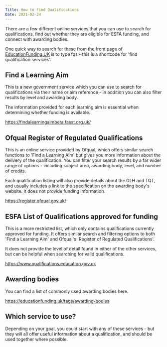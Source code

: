 ```yaml
---
Title: How to Find Qualifications
Date: 2021-02-24
---
```


There are a few different online services that you can use to search for qualifications, find out whether they are eligible for ESFA funding, and connect with awarding bodies.

One quick way to search for these from the front page of [EducationFunding.UK](/) is to type <span class="code">fqs</span> - this is a shortcode for 'find qualification services'.

## Find a Learning Aim
This is a new government service which you can use to search for qualifications via their name or aim reference - in addition you can also filter results by level and awarding body.

The information provided for each learning aim is essential when determining whether funding is available.

https://findalearningaimbeta.fasst.org.uk/

## Ofqual Register of Regulated Qualifications
This is an online service provided by Ofqual, which offers similar search functions to 'Find a Learning Aim' but gives you more information about the delivery of the qualification. You can filter your search results by a far wider range of options - including subject area, awarding body, level, and number of credits.

Each qualification listing will also provide details about the GLH and TQT, and usually includes a link to the specification on the awarding body's website. It does not provide funding information.

https://register.ofqual.gov.uk/

## ESFA List of Qualifications approved for funding
This is a more restricted list, which only contains qualifications currently approved for funding. It offers similar search and filtering options to both 'Find a Learning Aim' and Ofqual's 'Register of Regulated Qualifications'.

It does not provide the level of detail found in either of the other services, but can be helpful when searching for valid qualifications.

https://www.qualifications.education.gov.uk

## Awarding bodies
You can find a list of commonly used awarding bodies here.

https://educationfunding.uk/tags/awarding-bodies

## Which service to use?
Depending on your goal, you could start with any of these services - but they will all offer useful information about a qualification, and should be used together where possible.

